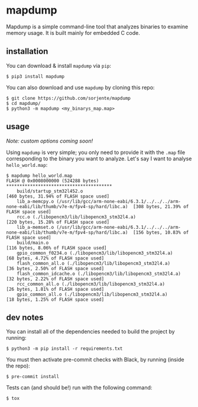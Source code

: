 # mapdump

Mapdump is a simple command-line tool that analyzes binaries to examine memory usage. It is built mainly for embedded
C code.

## installation

You can download & install `mapdump` via `pip`:

```text
$ pip3 install mapdump
```

You can also download and use `mapdump` by cloning this repo:

```text
$ git clone https://github.com/sorjente/mapdump
$ cd mapdump/
$ python3 -m mapdump <my_binarys_map.map>
```

## usage

_Note: custom options coming soon!_

Using `mapdump` is very simple; you only need to provide it with the `.map` file corresponding to the binary you want
to analyze. Let's say I want to analyse `hello_world.map`:

```text
$ mapdump hello_world.map
FLASH @ 0x0008000000 (524288 bytes)
****************************************
    build/startup_stm32l452.o                                                                                     [460 bytes, 31.94% of FLASH space used]
    lib_a-memcpy.o (/usr/lib/gcc/arm-none-eabi/6.3.1/../../../arm-none-eabi/lib/thumb/v7e-m/fpv4-sp/hard/libc.a)  [308 bytes, 21.39% of FLASH space used]
    rcc.o (./libopencm3/lib/libopencm3_stm32l4.a)                                                                 [220 bytes, 15.28% of FLASH space used]
    lib_a-memset.o (/usr/lib/gcc/arm-none-eabi/6.3.1/../../../arm-none-eabi/lib/thumb/v7e-m/fpv4-sp/hard/libc.a)  [156 bytes, 10.83% of FLASH space used]
    build/main.o                                                                                                  [116 bytes, 8.06% of FLASH space used]
    gpio_common_f0234.o (./libopencm3/lib/libopencm3_stm32l4.a)                                                   [68 bytes, 4.72% of FLASH space used]
    flash_common_all.o (./libopencm3/lib/libopencm3_stm32l4.a)                                                    [36 bytes, 2.50% of FLASH space used]
    flash_common_idcache.o (./libopencm3/lib/libopencm3_stm32l4.a)                                                [32 bytes, 2.22% of FLASH space used]
    rcc_common_all.o (./libopencm3/lib/libopencm3_stm32l4.a)                                                      [26 bytes, 1.81% of FLASH space used]
    gpio_common_all.o (./libopencm3/lib/libopencm3_stm32l4.a)                                                     [18 bytes, 1.25% of FLASH space used]
```


## dev notes

You can install all of the dependencies needed to build the project by running:

```text
$ python3 -m pip install -r requirements.txt
```

You must then activate pre-commit checks with Black, by running (inside the repo):

```text
$ pre-commit install
```

Tests can (and should be!) run with the following command:

```text
$ tox
```
